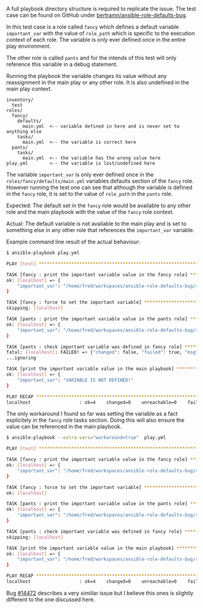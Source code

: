 A full playbook directory structure is required to replicate the issue. The test case can be found on GitHub under [bertramn/ansible-role-defaults-bug](https://github.com/bertramn/ansible-role-defaults-bug.git).

In this test case is a role called `fancy` which defines a default variable `important_var` with the value of `role_path` which is specific to the execution context of each role. The variable is only ever defined once in the entire play environment.

The other role is called `pants` and for the intends of this test will only reference this variable in a debug statement.

Running the playbook the variable changes its value without any reassignment in the main play or any other role. It is also undefined in the main play context.

```
inventory/
  test
roles/
  fancy/
    defaults/
      main.yml  <-- variable defined in here and is never set to anything else
    tasks/
      main.yml  <-- the variable is correct here
  pants/
    tasks/
      main.yml  <-- the variable has the wrong value here
play.yml        <-- the variable is lost/undefined here
```

The variable `important_var` is only ever defined once in the `roles/fancy/defaults/main.yml` variables defaults section of the `fancy` role. However running the test one can see that although the variable is defined in the `fancy` role, it is set to the value of `role_path` in the `pants` role. 

Expected:
The default set in the `fancy` role would be available to any other role and the main playbook with the value of the `fancy` role context.

Actual:
The default variable is not available to the main play and is set to something else in any other role that references the `important_var` variable.

Example command line result of the actual behaviour:

```sh
$ ansible-playbook play.yml

PLAY [test] ********************************************************************

TASK [fancy : print the important variable value in the fancy role] ************
ok: [localhost] => {
    "important_var": "/home/fred/workspaces/ansible-role-defaults-bug/roles/fancy"
}

TASK [fancy : force to set the important variable] *****************************
skipping: [localhost]

TASK [pants : print the important variable value in the pants role] ************
ok: [localhost] => {
    "important_var": "/home/fred/workspaces/ansible-role-defaults-bug/roles/pants"
}

TASK [pants : check important variable was defined in fancy role] **************
fatal: [localhost]: FAILED! => {"changed": false, "failed": true, "msg": "expecting a fancy folder but not a pants value"}
...ignoring

TASK [print the important variable value in the main playbook] *****************
ok: [localhost] => {
    "important_var": "VARIABLE IS NOT DEFINED!"
}

PLAY RECAP *********************************************************************
localhost                  : ok=4    changed=0    unreachable=0    failed=0
```

The only workaround I found so far was setting the variable as a fact explicitely in the `fancy` role tasks section. Doing this will also ensure the value can be referenced in the main playbook.

```sh
$ ansible-playbook --extra-vars="workaround=true"  play.yml

PLAY [test] ********************************************************************

TASK [fancy : print the important variable value in the fancy role] ************
ok: [localhost] => {
    "important_var": "/home/fred/workspaces/ansible-role-defaults-bug/roles/fancy"
}

TASK [fancy : force to set the important variable] *****************************
ok: [localhost]

TASK [pants : print the important variable value in the pants role] ************
ok: [localhost] => {
    "important_var": "/home/fred/workspaces/ansible-role-defaults-bug/roles/fancy"
}

TASK [pants : check important variable was defined in fancy role] **************
skipping: [localhost]

TASK [print the important variable value in the main playbook] *****************
ok: [localhost] => {
    "important_var": "/home/fred/workspaces/ansible-role-defaults-bug/roles/fancy"
}

PLAY RECAP *********************************************************************
localhost                  : ok=4    changed=0    unreachable=0    failed=0
```

Bug [#14472](https://github.com/ansible/ansible/issues/14472) describes a very simiilar issue but I believe this ones is slightly different to the one discussed here.
